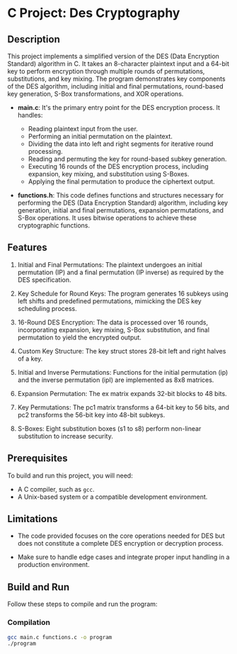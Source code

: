 # C Project: Des Cryptography

## Description
This project implements a simplified version of the DES (Data Encryption Standard) algorithm in C. It takes an 8-character plaintext input and a 64-bit key to perform encryption through multiple rounds of permutations, substitutions, and key mixing. The program demonstrates key components of the DES algorithm, including initial and final permutations, round-based key generation, S-Box transformations, and XOR operations.
- **main.c**: It's the primary entry point for the DES encryption process. It handles:
    - Reading plaintext input from the user.
    - Performing an initial permutation on the plaintext.
    - Dividing the data into left and right segments for iterative         round processing.
    - Reading and permuting the key for round-based subkey generation.
    - Executing 16 rounds of the DES encryption process, including         expansion, key mixing, and substitution using S-Boxes.
    - Applying the final permutation to produce the ciphertext output.

- **functions.h**: This code defines functions and structures necessary for performing the DES (Data Encryption Standard) algorithm, including key generation, initial and final permutations, expansion permutations, and S-Box operations. It uses bitwise operations to achieve these cryptographic functions.

## Features 
1. Initial and Final Permutations: The plaintext undergoes an initial permutation (IP) and a final permutation (IP inverse) as required by the DES specification.

2. Key Schedule for Round Keys: The program generates 16 subkeys using left shifts and predefined permutations, mimicking the DES key scheduling process.

3. 16-Round DES Encryption: The data is processed over 16 rounds, incorporating expansion, key mixing, S-Box substitution, and final permutation to yield the encrypted output.

4. Custom Key Structure: The key struct stores 28-bit left and right halves of a key.

5. Initial and Inverse Permutations: Functions for the initial permutation (ip) and the inverse permutation (ipI) are implemented as 8x8 matrices.

6. Expansion Permutation: The ex matrix expands 32-bit blocks to 48 bits.

7. Key Permutations: The pc1 matrix transforms a 64-bit key to 56 bits, and pc2 transforms the 56-bit key into 48-bit subkeys.

8. S-Boxes: Eight substitution boxes (s1 to s8) perform non-linear substitution to increase security.

## Prerequisites
To build and run this project, you will need:
- A C compiler, such as `gcc`.
- A Unix-based system or a compatible development environment.

## Limitations
- The code provided focuses on the core operations needed for DES but does not constitute a complete DES encryption or decryption process.

- Make sure to handle edge cases and integrate proper input handling in a production environment.

## Build and Run
Follow these steps to compile and run the program:

### Compilation
```bash
gcc main.c functions.c -o program
./program
